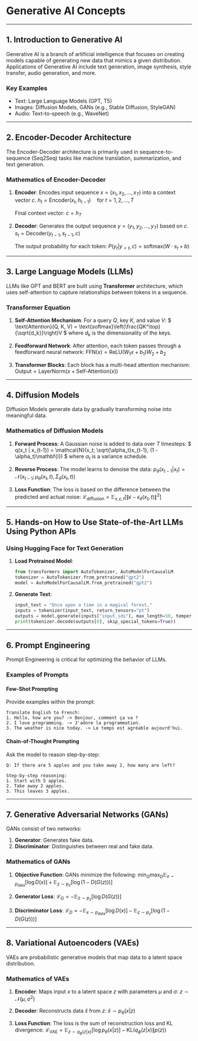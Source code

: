 # Generative AI Concepts

---

## **1. Introduction to Generative AI**

Generative AI is a branch of artificial intelligence that focuses on creating models capable of generating new data that mimics a given distribution. Applications of Generative AI include text generation, image synthesis, style transfer, audio generation, and more.

### **Key Examples**
- Text: Large Language Models (GPT, T5)
- Images: Diffusion Models, GANs (e.g., Stable Diffusion, StyleGAN)
- Audio: Text-to-speech (e.g., WaveNet)

---

## **2. Encoder-Decoder Architecture**

The Encoder-Decoder architecture is primarily used in sequence-to-sequence (Seq2Seq) tasks like machine translation, summarization, and text generation.

### **Mathematics of Encoder-Decoder**
1. **Encoder**: Encodes input sequence $`x = (x_1, x_2, \dots, x_T)`$ into a context vector $`c`$.
   $`
   h_t = \text{Encoder}(x_t, h_{t-1}) \quad \text{for } t = 1, 2, \dots, T
   `$

   Final context vector:
   $`
   c = h_T
   `$

2. **Decoder**: Generates the output sequence $`y = (y_1, y_2, \dots, y_T)`$ based on $`c`$.
   $`
   s_t = \text{Decoder}(y_{t-1}, s_{t-1}, c)
   `$

   The output probability for each token:
   $`
   P(y_t | y_{<t}, c) = \text{softmax}(W \cdot s_t + b)
   `$

---

## **3. Large Language Models (LLMs)**

LLMs like GPT and BERT are built using **Transformer** architecture, which uses self-attention to capture relationships between tokens in a sequence.

### **Transformer Equation**
1. **Self-Attention Mechanism**:
   For a query $`Q`$, key $`K`$, and value $`V`$:
   $`
   \text{Attention}(Q, K, V) = \text{softmax}\left(\frac{QK^\top}{\sqrt{d_k}}\right)V
   `$
   where $`d_k`$ is the dimensionality of the keys.

2. **Feedforward Network**:
   After attention, each token passes through a feedforward neural network:
   $`
   \text{FFN}(x) = \text{ReLU}(W_1x + b_1)W_2 + b_2
   `$

3. **Transformer Blocks**:
   Each block has a multi-head attention mechanism:
   $`
   \text{Output} = \text{LayerNorm}(x + \text{Self-Attention}(x))
   `$

---

## **4. Diffusion Models**

Diffusion Models generate data by gradually transforming noise into meaningful data.

### **Mathematics of Diffusion Models**
1. **Forward Process**:
   A Gaussian noise is added to data over $`T`$ timesteps:
   $`
   q(x_t | x_{t-1}) = \mathcal{N}(x_t; \sqrt{\alpha_t}x_{t-1}, (1 - \alpha_t)\mathbf{I})
   `$
   where $`\alpha_t`$ is a variance schedule.

2. **Reverse Process**:
   The model learns to denoise the data:
   $`
   p_\theta(x_{t-1} | x_t) = \mathcal{N}(x_{t-1}; \mu_\theta(x_t, t), \Sigma_\theta(x_t, t))
   `$

3. **Loss Function**:
   The loss is based on the difference between the predicted and actual noise:
   $`
   \mathcal{L}_{\text{diffusion}} = \mathbb{E}_{x, \epsilon, t}\left[\|\epsilon - \epsilon_\theta(x_t, t)\|^2\right]
   `$

---

## **5. Hands-on How to Use State-of-the-Art LLMs Using Python APIs**

### **Using Hugging Face for Text Generation**
1. **Load Pretrained Model**:
   ```python
   from transformers import AutoTokenizer, AutoModelForCausalLM
   tokenizer = AutoTokenizer.from_pretrained("gpt2")
   model = AutoModelForCausalLM.from_pretrained("gpt2")
   ```

2. **Generate Text**:
   ```python
   input_text = "Once upon a time in a magical forest,"
   inputs = tokenizer(input_text, return_tensors="pt")
   outputs = model.generate(inputs["input_ids"], max_length=50, temperature=0.7)
   print(tokenizer.decode(outputs[0], skip_special_tokens=True))
   ```

---

## **6. Prompt Engineering**

Prompt Engineering is critical for optimizing the behavior of LLMs.

### **Examples of Prompts**
#### **Few-Shot Prompting**
Provide examples within the prompt:
```
Translate English to French:
1. Hello, how are you? -> Bonjour, comment ça va ?
2. I love programming. -> J'adore la programmation.
3. The weather is nice today. -> Le temps est agréable aujourd'hui.
```

#### **Chain-of-Thought Prompting**
Ask the model to reason step-by-step:
```
Q: If there are 5 apples and you take away 2, how many are left?

Step-by-step reasoning:
1. Start with 5 apples.
2. Take away 2 apples.
3. This leaves 3 apples.
```

---

## **7. Generative Adversarial Networks (GANs)**

GANs consist of two networks:
1. **Generator**: Generates fake data.
2. **Discriminator**: Distinguishes between real and fake data.

### **Mathematics of GANs**
1. **Objective Function**:
   GANs minimize the following:
   $`
   \min_G \max_D \mathbb{E}_{x \sim p_{\text{data}}}[\log D(x)] + \mathbb{E}_{z \sim p_z}[\log(1 - D(G(z)))]
   `$

2. **Generator Loss**:
   $`
   \mathcal{L}_G = -\mathbb{E}_{z \sim p_z}[\log D(G(z))]
   `$

3. **Discriminator Loss**:
   $`
   \mathcal{L}_D = -\mathbb{E}_{x \sim p_{\text{data}}}[\log D(x)] - \mathbb{E}_{z \sim p_z}[\log(1 - D(G(z)))]
   `$

---

## **8. Variational Autoencoders (VAEs)**

VAEs are probabilistic generative models that map data to a latent space distribution.

### **Mathematics of VAEs**
1. **Encoder**:
   Maps input $`x`$ to a latent space $`z`$ with parameters $`\mu`$ and $`\sigma`$:
   $`
   z \sim \mathcal{N}(\mu, \sigma^2)
   `$

2. **Decoder**:
   Reconstructs data $`\hat{x}`$ from $`z`$:
   $`
   \hat{x} \sim p_\theta(x | z)
   `$

3. **Loss Function**:
   The loss is the sum of reconstruction loss and KL divergence:
   $`
   \mathcal{L}_{\text{VAE}} = \mathbb{E}_{z \sim q_\phi(z|x)}[\log p_\theta(x|z)] - \text{KL}(q_\phi(z|x) \| p(z))
   `$
